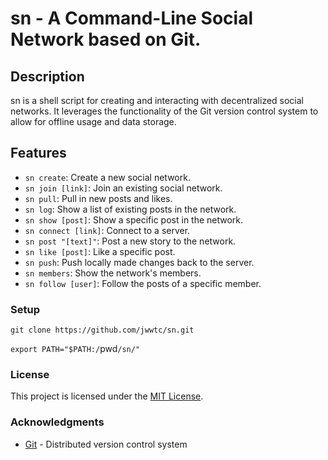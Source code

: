 # sn - A Command-Line Social Network based on Git.

## Description

sn is a shell script for creating and interacting with decentralized social networks. It leverages the functionality of the Git version control system to allow for offline usage and data storage.

## Features

- `sn create`: Create a new social network.
- `sn join [link]`: Join an existing social network.
- `sn pull`: Pull in new posts and likes.
- `sn log`: Show a list of existing posts in the network.
- `sn show [post]`: Show a specific post in the network.
- `sn connect [link]`: Connect to a server.
- `sn post "[text]"`: Post a new story to the network.
- `sn like [post]`: Like a specific post.
- `sn push`: Push locally made changes back to the server.
- `sn members`: Show the network's members.
- `sn follow [user]`: Follow the posts of a specific member.

### Setup

`git clone https://github.com/jwwtc/sn.git`

`export PATH="$PATH:/`pwd`/sn/"`

### License

This project is licensed under the [MIT License](https://github.com/jwwtc/sn/blob/master/LICENSE).

### Acknowledgments

- [Git](https://git-scm.com/) - Distributed version control system
